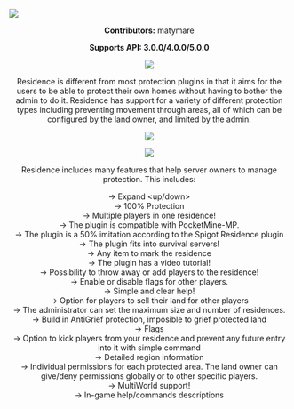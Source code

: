 <a align="center"><img src="https://i.ibb.co/TwC4BhP/ee46fcbf9cc4960ac43d6a31751ee414259a1b86.jpg"></img></a>

<div align="center">

**Contributors:** matymare

**Supports API: 3.0.0/4.0.0/5.0.0**


<a align="center"><img src="https://proxy.spigotmc.org/a3c366d368ac84364b9bb23efe023c3fc7bc9d9e?url=http%3A%2F%2Fwww.zrips.net%2Fwp-content%2Fuploads%2F2019%2F02%2Fabout.jpg"></img></a>

Residence is different from most protection plugins in that it aims for the users to be able to protect their own homes without having to bother the admin to do it. Residence has support for a variety of different protection types including preventing movement through areas, all of which can be configured by the land owner, and limited by the admin.

<a align="center" href="https://www.youtube.com/watch?v=3tbhWPUFe1c"><img src="http://img.youtube.com/vi/3tbhWPUFe1c/0.jpg"></a>

<a align="center"><img src="https://proxy.spigotmc.org/01757a91e0171c8fc87e56e70f264dd0e92ed6fd?url=http%3A%2F%2Fwww.zrips.net%2Fwp-content%2Fuploads%2F2019%2F02%2Ffeatures.jpg"></img></a>

Residence includes many features that help server owners to manage protection. This includes:

-> Expand <up/down><br>
-> 100% Protection<br>
-> Multiple players in one residence!<br>
-> The plugin is compatible with PocketMine-MP.<br>
-> The plugin is a 50% imitation according to the Spigot Residence plugin<br>
-> The plugin fits into survival servers!<br>
-> Any item to mark the residence<br>
-> The plugin has a video tutorial!<br>
-> Possibility to throw away or add players to the residence!<br>
-> Enable or disable flags for other players.<br>
-> Simple and clear help!<br>
-> Option for players to sell their land for other players<br>
-> The administrator can set the maximum size and number of residences.<br>
-> Build in AntiGrief protection, imposible to grief protected land<br>
-> Flags<br>
-> Option to kick players from your residence and prevent any future entry into it with simple command<br>
-> Detailed region information<br>
-> Individual permissions for each protected area. The land owner can give/deny permissions globally or to other specific players.<br>
-> MultiWorld support!<br>
-> In-game help/commands descriptions<br>

